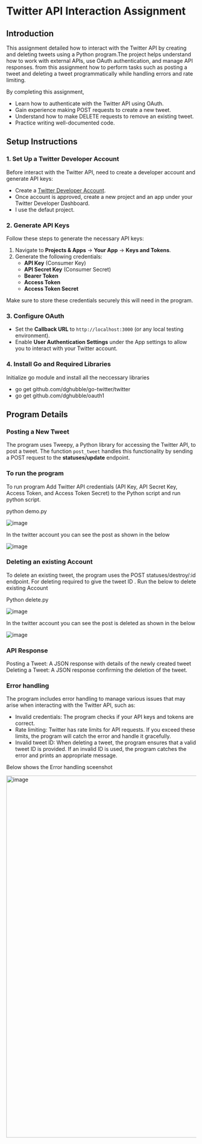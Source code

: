 # Twitter API Interaction Assignment

## Introduction
This assignment detailed how to interact with the Twitter API by creating and deleting tweets using a Python program.The project helps  understand how to work with external APIs, use OAuth authentication, and manage API responses. from this assignment how to perform tasks such as posting a tweet and deleting a tweet programmatically while handling errors and rate limiting.

By completing this assignment,
- Learn how to authenticate with the Twitter API using OAuth.
- Gain experience making POST requests to create a new tweet.
- Understand how to make DELETE requests to remove an existing tweet.
- Practice writing well-documented code.
  
## Setup Instructions

### 1. Set Up a Twitter Developer Account
Before interact with the Twitter API, need to create a developer account and generate API keys:
- Create a [Twitter Developer Account](https://developer.twitter.com/).
- Once  account is approved, create a new project and an app under your Twitter Developer Dashboard.
- I use the defaut project.
  
### 2. Generate API Keys
Follow these steps to generate the necessary API keys:
1. Navigate to **Projects & Apps** → **Your App** → **Keys and Tokens**.
2. Generate the following credentials:
   - **API Key** (Consumer Key)
   - **API Secret Key** (Consumer Secret)
   - **Bearer Token**
   - **Access Token**
   - **Access Token Secret**

Make sure to store these credentials securely this  will need  in the program.

### 3. Configure OAuth
- Set the **Callback URL** to `http://localhost:3000` (or any local testing environment).
- Enable **User Authentication Settings** under the App settings to allow you to interact with your Twitter account.

### 4. Install Go and Required Libraries
Initialize go module and install all the neccessary libraries 

- go get github.com/dghubble/go-twitter/twitter
- go get github.com/dghubble/oauth1


## Program Details

### Posting a New Tweet
The program uses Tweepy, a Python library for accessing the Twitter API, to post a tweet. The function `post_tweet` handles this functionality by sending a POST request to the **statuses/update** endpoint.

### To run the program 
To run program Add  Twitter API credentials (API Key, API Secret Key, Access Token, and Access Token Secret) to the Python script and run python script.

python demo.py

![image](https://github.com/user-attachments/assets/a43560c2-15b5-4766-b31a-5db32f0b0a31)

In the twitter account you can see the post as shown in the below

![image](https://github.com/user-attachments/assets/07907177-112b-4c2b-a464-eb4916a2bdf5)


### Deleting an existing Account 
To delete an existing tweet, the program uses the POST statuses/destroy/:id endpoint. For deleting required to give the tweet ID .
Run the below to delete existing Account 

Python delete.py

![image](https://github.com/user-attachments/assets/edf88f14-5ec9-4ee8-86f6-2a72e031fc89)

In the twitter account you can see the post is deleted as shown in the below

![image](https://github.com/user-attachments/assets/02b0b174-cedf-4c17-947b-7ce8a8cabeb7)

### API Response 
Posting a Tweet: A JSON response with details of the newly created tweet  
Deleting a Tweet: A JSON response confirming the deletion of the tweet.

### Error handling 
The program includes error handling to manage various issues that may arise when interacting with the Twitter API, such as:

- Invalid credentials: The program checks if your API keys and tokens are correct.
- Rate limiting: Twitter has rate limits for API requests. If you exceed these limits, the program will catch the error and handle it gracefully.
- Invalid tweet ID: When deleting a tweet, the program ensures that a valid tweet ID is provided. If an invalid ID is used, the program catches the error and prints an appropriate message.

Below shows the Error handling sceenshot 

<img width="958" alt="image" src="https://github.com/user-attachments/assets/228af9e9-a8a9-4cf0-9e6b-502c6ad9d252">


